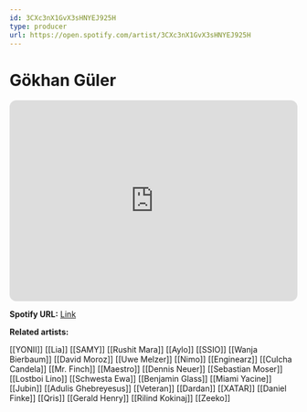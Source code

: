 ```yaml
---
id: 3CXc3nX1GvX3sHNYEJ925H
type: producer
url: https://open.spotify.com/artist/3CXc3nX1GvX3sHNYEJ925H
---
```

# Gökhan Güler

<iframe style="border-radius:12px" src="https://open.spotify.com/embed/artist/3CXc3nX1GvX3sHNYEJ925H" width="100%" height="352" frameBorder="0" allowfullscreen="" allow="autoplay; clipboard-write; encrypted-media; fullscreen; picture-in-picture" loading="lazy"></iframe>

**Spotify URL:** [Link](https://open.spotify.com/artist/3CXc3nX1GvX3sHNYEJ925H)

**Related artists:**

[[YONII]]
[[Lia]]
[[SAMY]]
[[Rushit Mara]]
[[Aylo]]
[[SSIO]]
[[Wanja Bierbaum]]
[[David Moroz]]
[[Uwe Melzer]]
[[Nimo]]
[[Enginearz]]
[[Culcha Candela]]
[[Mr. Finch]]
[[Maestro]]
[[Dennis Neuer]]
[[Sebastian Moser]]
[[Lostboi Lino]]
[[Schwesta Ewa]]
[[Benjamin Glass]]
[[Miami Yacine]]
[[Jubin]]
[[Adulis Ghebreyesus]]
[[Veteran]]
[[Dardan]]
[[XATAR]]
[[Daniel Finke]]
[[Qris]]
[[Gerald Henry]]
[[Rilind Kokinaj]]
[[Zeeko]]
